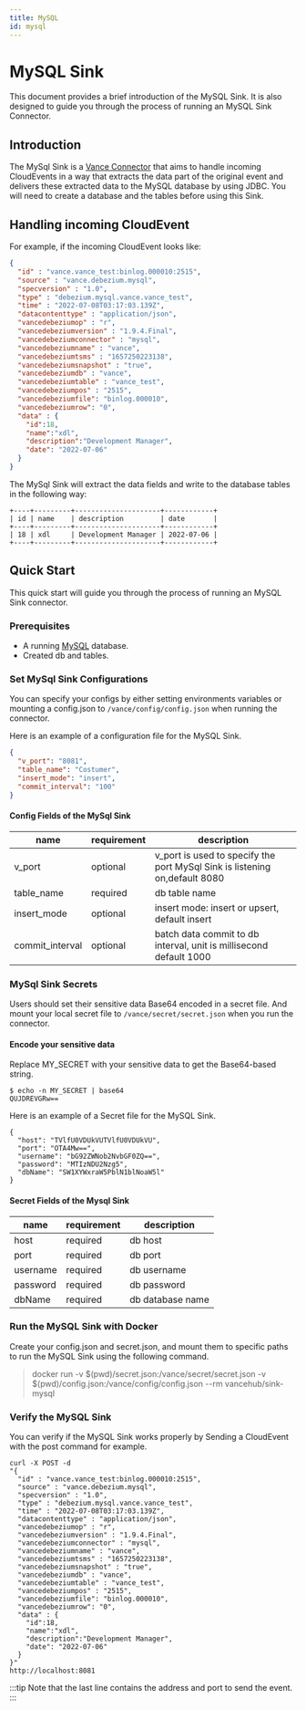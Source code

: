 ```yaml
---
title: MySQL
id: mysql
---
```

# MySQL Sink
This document provides a brief introduction of the MySQL Sink. 
It is also designed to guide you through the process of running an 
MySQL Sink Connector.

## Introduction
The MySql Sink is a [Vance Connector][vc] that aims to handle
incoming CloudEvents in a way that extracts the data part of the 
original event and delivers these extracted data to the MySQL database 
by using JDBC. You will need to create a database and the tables before using 
this Sink.

## Handling incoming CloudEvent 
For example, if the incoming CloudEvent looks like:
```json
{
  "id" : "vance.vance_test:binlog.000010:2515",
  "source" : "vance.debezium.mysql",
  "specversion" : "1.0",
  "type" : "debezium.mysql.vance.vance_test",
  "time" : "2022-07-08T03:17:03.139Z",
  "datacontenttype" : "application/json",
  "vancedebeziumop" : "r",
  "vancedebeziumversion" : "1.9.4.Final",
  "vancedebeziumconnector" : "mysql",
  "vancedebeziumname" : "vance",
  "vancedebeziumtsms" : "1657250223138",
  "vancedebeziumsnapshot" : "true",
  "vancedebeziumdb" : "vance",
  "vancedebeziumtable" : "vance_test",
  "vancedebeziumpos" : "2515",
  "vancedebeziumfile": "binlog.000010",
  "vancedebeziumrow": "0",
  "data" : {
    "id":18,
    "name":"xdl",
    "description":"Development Manager",
    "date": "2022-07-06"
  }
}
```
The MySql Sink will extract the data fields and write to the database tables in the following way:
```text
+----+---------+---------------------+------------+
| id | name    | description         | date       |
+----+---------+---------------------+------------+
| 18 | xdl     | Development Manager | 2022-07-06 |
+----+---------+---------------------+------------+
```

## Quick Start
This quick start will guide you through the process of running an MySQL Sink connector.

### Prerequisites
- A running [MySQL][mysql] database.
- Created db and tables.

### Set MySql Sink Configurations
You can specify your configs by either setting environments 
variables or mounting a config.json to `/vance/config/config.json` 
when running the connector.

Here is an example of a configuration file for the MySQL Sink.

```json
{
  "v_port": "8081",
  "table_name": "Costumer",
  "insert_mode": "insert",
  "commit_interval": "100" 
}
```
 #### Config Fields of the MySql Sink
| name             | requirement | description                                                                |
|------------------|-------------|----------------------------------------------------------------------------|
| v_port           | optional    | v_port is used to specify the port MySql Sink is listening on,default 8080 |
| table_name       | required    | db table name                                                              |
| insert_mode      | optional    | insert mode: insert or upsert, default insert                              |
| commit_interval  | optional    | batch data commit to db interval, unit is millisecond default 1000         |

### MySql Sink Secrets

Users should set their sensitive data Base64 encoded in a secret file.
And mount your local secret file to `/vance/secret/secret.json` when you run the connector.

#### Encode your sensitive data
Replace MY_SECRET with your sensitive data to get the Base64-based string.
```shell
$ echo -n MY_SECRET | base64
QUJDREVGRw==
```


Here is an example of a Secret file for the MySQL Sink.
```jsonTVlfU0VDUkVU
{
  "host": "TVlfU0VDUkVUTVlfU0VDUkVU",
  "port": "OTA4Mw==",
  "username": "bG92ZWNob2NvbGF0ZQ==",
  "password": "MTIzNDU2Nzg5",
  "dbName": "SW1XYWxraW5PblN1blNoaW5l"
}
```

#### Secret Fields of the Mysql Sink

| name               | requirement | description        |
|--------------------|-------------|--------------------|
| host               | required    | db host            |
| port               | required    | db port            |
| username           | required    | db username        |
| password           | required    | db password        |
| dbName             | required    | db database name   |

### Run the MySQL Sink with Docker
Create your config.json and secret.json, and mount them to
specific paths to run the MySQL Sink using the following command.

> docker run -v $(pwd)/secret.json:/vance/secret/secret.json -v $(pwd)/config.json:/vance/config/config.json --rm vancehub/sink-mysql

### Verify the MySQL Sink 
You can verify if the MySQL Sink works properly by Sending a CloudEvent with the post command for example.

```shell
curl -X POST -d 
"{
  "id" : "vance.vance_test:binlog.000010:2515",
  "source" : "vance.debezium.mysql",
  "specversion" : "1.0",
  "type" : "debezium.mysql.vance.vance_test",
  "time" : "2022-07-08T03:17:03.139Z",
  "datacontenttype" : "application/json",
  "vancedebeziumop" : "r",
  "vancedebeziumversion" : "1.9.4.Final",
  "vancedebeziumconnector" : "mysql",
  "vancedebeziumname" : "vance",
  "vancedebeziumtsms" : "1657250223138",
  "vancedebeziumsnapshot" : "true",
  "vancedebeziumdb" : "vance",
  "vancedebeziumtable" : "vance_test",
  "vancedebeziumpos" : "2515",
  "vancedebeziumfile": "binlog.000010",
  "vancedebeziumrow": "0",
  "data" : {
    "id":18,
    "name":"xdl",
    "description":"Development Manager",
    "date": "2022-07-06"
  }
}"
http://localhost:8081 
```
:::tip
Note that the last line contains the address and port to send the event.
:::


[vc]: https://docs.linkall.com/concepts/connector
[mysql]: https://www.mysql.com